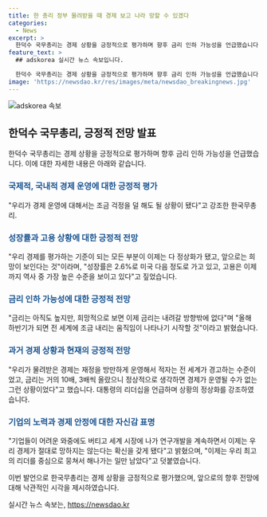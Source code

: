```yaml
---
title: 한 총리 정부 물려받을 때 경제 보고 나라 망할 수 있겠다
categories:
  - News
excerpt: >
  한덕수 국무총리는 경제 상황을 긍정적으로 평가하며 향후 금리 인하 가능성을 언급했습니다. 성장률과 고용률이 상승하고, 정부의 경제 정상화 노력에 대한 언급도 눈에 띄었습니다. 한 총리는 불안한 경제 상황을 극복한 대통령의 리더십을 강조하며, 기업들의 노력에 대한 긍정적 전망을 제시했습니다. 또한, 앞으로 남은 일은 최고의 리더를 중심으로 힘을 모아 나가는 것이라고 말했습니다.
feature_text: >
  ## adskorea 실시간 뉴스 속보입니다.

  한덕수 국무총리는 경제 상황을 긍정적으로 평가하며 향후 금리 인하 가능성을 언급했습니다. 성장률과 고용률이 상승하고, 정부의 경제 정상화 노력에 대한 언급도 눈에 띄었습니다. 한 총리는 불안한 경제 상황을 극복한 대통령의 리더십을 강조하며, 기업들의 노력에 대한 긍정적 전망을 제시했습니다. 또한, 앞으로 남은 일은 최고의 리더를 중심으로 힘을 모아 나가는 것이라고 말했습니다.
image: 'https://newsdao.kr/res/images/meta/newsdao_breakingnews.jpg'
---
```


<p><img src="https://newsdao.kr/res/images/meta/newsdao_breakingnews.jpg" alt="adskorea 속보" /></p>

<h2 data-ke-size="size26">한덕수 국무총리, 긍정적 전망 발표</h2>

<p data-ke-size="size16">한덕수 국무총리는 경제 상황을 긍정적으로 평가하며 향후 금리 인하 가능성을 언급했습니다. 이에 대한 자세한 내용은 아래와 같습니다.</p>

<h3><b><span style="color: #1a5490;">국제적, 국내적 경제 운영에 대한 긍정적 평가</span></b></h3>

<p data-ke-size="size16">"우리가 경제 운영에 대해서는 조금 걱정을 덜 해도 될 상황이 됐다"고 강조한 한국무총리.</p>

<h3><b><span style="color: #1a5490;">성장률과 고용 상황에 대한 긍정적 전망</span></b></h3>

<p data-ke-size="size16">"우리 경제를 평가하는 기준이 되는 모든 부분이 이제는 다 정상화가 됐고, 앞으로는 희망이 보인다는 것"이라며, "성장률은 2.6%로 미국 다음 정도로 가고 있고, 고용은 이제까지 역사 중 가장 높은 수준을 보이고 있다"고 짚었습니다.</p>

<h3><b><span style="color: #1a5490;">금리 인하 가능성에 대한 긍정적 전망</span></b></h3>

<p data-ke-size="size16">"금리는 아직도 높지만, 희망적으로 보면 이제 금리는 내려갈 방향밖에 없다"며 "올해 하반기가 되면 전 세계에 조금 내리는 움직임이 나타나기 시작할 것"이라고 밝혔습니다.</p>

<h3><b><span style="color: #1a5490;">과거 경제 상황과 현재의 긍정적 전망</span></b></h3>

<p data-ke-size="size16">"우리가 물려받은 경제는 재정을 방만하게 운영해서 적자는 전 세계가 경고하는 수준이었고, 금리는 거의 10배, 3배씩 올랐으니 정상적으로 생각하면 경제가 운영될 수가 없는 그런 상황이었다"고 했습니다. 대통령의 리더십을 언급하며 상황의 정상화를 강조하였습니다.</p>

<h3><b><span style="color: #1a5490;">기업의 노력과 경제 안정에 대한 자신감 표명</span></b></h3>

<p data-ke-size="size16">"기업들이 어려운 와중에도 버티고 세계 시장에 나가 연구개발을 계속하면서 이제는 우리 경제가 절대로 망하지는 않는다는 확신을 갖게 됐다"고 밝혔으며, "이제는 우리 최고의 리더를 중심으로 뭉쳐서 해나가는 일만 남았다"고 덧붙였습니다.</p>

<p>이번 발언으로 한국무총리는 경제 상황을 긍정적으로 평가했으며, 앞으로의 향후 전망에 대해 낙관적인 시각을 제시하였습니다.</p>
실시간 뉴스 속보는, <a href="https://newsdao.kr" rel="dofollow">https://newsdao.kr</a>


